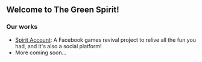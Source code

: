 ## Welcome to The Green Spirit!

### Our works
- [Spirit Account](https://spiritaccount.net/): A Facebook games revival project to relive all the fun you had, and it's also a social platform!
- More coming soon...

<!--
🙋‍♀️ 
🌈 
👩‍💻 
🍿 
🧙 [Markdown](https://docs.github.com/github/writing-on-github/getting-started-with-writing-and-formatting-on-github/basic-writing-and-formatting-syntax)
-->
